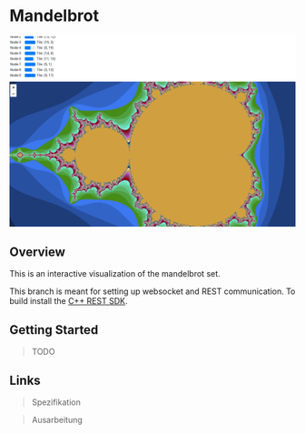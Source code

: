 # Mandelbrot

![Screenshot of working interface](Screenshot_20180527_141303.png)

## Overview

This is an interactive visualization of the mandelbrot set.

This branch is meant for setting up websocket and REST communication.
To build install the [C++ REST SDK](https://github.com/Microsoft/cpprestsdk).

## Getting Started

> TODO

## Links

> Spezifikation

> Ausarbeitung
